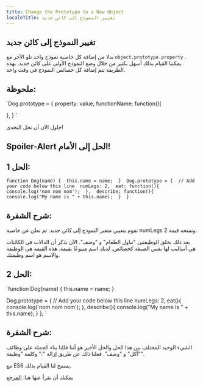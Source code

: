 ```yaml
---
title: Change the Prototype to a New Object
localeTitle: تغيير النموذج إلى كائن جديد
---
```

## تغيير النموذج إلى كائن جديد

بدلا من إضافة كل خاصية نموذج واحد تلو الآخر مع `object.prototype.property` . يمكننا القيام بذلك أسهل بكثير من خلال وضع النموذج الأولي على كائن جديد. بهذه الطريقة تتم إضافة كل خصائص النموذج في وقت واحد.

  

## ملحوظة:

 `Dog.prototype = { 
  property: value, 
  functionName: function(){ 
 
  }, 
 } 
` 

حاول الآن أن تحل التحدي!

  

## Spoiler-Alert الحل إلى الأمام!

  

## الحل 1:

 `function Dog(name) { 
  this.name = name; 
 } 
 Dog.prototype = { 
  // Add your code below this line 
  numLegs: 2, 
  eat: function(){ 
    console.log('nom nom nom'); 
  }, 
  describe: function(){ 
    console.log("My name is " + this.name); 
  } 
 } 
` 

## شرح الشفرة:

نقوم بتعيين متغير النموذج إلى كائن جديد. ثم نعلن عن خاصية numLegs ونمنحه قيمة 2.

بعد ذلك نخلق الوظيفتين "تناول الطعام" و "وصف". الآن تذكر أن الدالات في الكائنات هي أساليب لها نفس الصيغة كخصائص. لديك اسم متبوعًا بقيمة. هذه القيمة هي الوظيفة والاسم هو اسم وظيفتك.  

## الحل 2:

 `function Dog(name) { 
  this.name = name; 
 } 
 
 Dog.prototype = { 
  // Add your code below this line 
  numLegs: 2, 
  eat(){ 
    console.log('nom nom nom'); 
  }, 
  describe(){ 
    console.log("My name is " + this.name); 
  } 
 }; 
` 

## شرح الشفرة:

الشيء الوحيد المختلف بين هذا الحل والحل الأخير هو أننا قللنا بناء الجملة على وظائف "أكل" و "وصف". فعلنا ذلك عن طريق إزالة ":" وكلمة "وظيفة".

مع ES6 يسمح لنا القيام بذلك.

يمكنك أن تقرأ عنها هنا: [المرجع](https://developer.mozilla.org/en-US/docs/Web/JavaScript/Reference/Functions/Method_definitions)